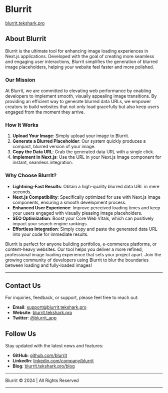 # Blurrit  
[blurrit.tekshark.pro](https://blurrit.tekshark.pro)

## About Blurrit

Blurrit is the ultimate tool for enhancing image loading experiences in Next.js applications. Developed with the goal of creating more seamless and engaging user interactions, Blurrit simplifies the generation of blurred image placeholders, helping your website feel faster and more polished.

### Our Mission

At Blurrit, we are committed to elevating web performance by enabling developers to implement smooth, visually appealing image transitions. By providing an efficient way to generate blurred data URLs, we empower creators to build websites that not only load gracefully but also keep users engaged from the moment they arrive.

### How It Works

1. **Upload Your Image**: Simply upload your image to Blurrit.
2. **Generate a Blurred Placeholder**: Our system quickly produces a compact, blurred version of your image.
3. **Copy the Data URL**: Grab the generated data URL with a single click.
4. **Implement in Next.js**: Use the URL in your Next.js Image component for instant, seamless integration.

### Why Choose Blurrit?

- **Lightning-Fast Results**: Obtain a high-quality blurred data URL in mere seconds.
- **Next.js Compatibility**: Specifically optimized for use with Next.js Image components, ensuring a smooth development process.
- **Enhanced User Experience**: Improve perceived loading times and keep your users engaged with visually pleasing image placeholders.
- **SEO Optimization**: Boost your Core Web Vitals, which can positively impact your search engine rankings.
- **Effortless Integration**: Simply copy and paste the generated data URL into your code for immediate results.

Blurrit is perfect for anyone building portfolios, e-commerce platforms, or content-heavy websites. Our tool helps you deliver a more refined, professional image loading experience that sets your project apart. Join the growing community of developers using Blurrit to blur the boundaries between loading and fully-loaded images!

---

## Contact Us

For inquiries, feedback, or support, please feel free to reach out:

- **Email**: [support@blurrit.tekshark.pro](mailto:support@tekshark.pro)
- **Website**: [blurrit.tekshark.pro](https://blurrit.tekshark.pro)
- **Twitter**: [@blurrit_app](https://twitter.com/danidev97)

## Follow Us

Stay updated with the latest news and features:

- **GitHub**: [github.com/blurrit](https://github.com/DanielGraham123)
- **LinkedIn**: [linkedin.com/company/blurrit](https://linkedin.com/in/boaz-daniel-graham)
- **Blog**: [blurrit.tekshark.pro/blog](https://tekshark.pro)

---

Blurrit © 2024 | All Rights Reserved

---
